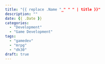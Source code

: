 ```yaml
---
title: "{{ replace .Name "_" " " | title }}"
description: ""
date: {{ .Date }}
categories:
  - "Development"
  - "Game Development"
tags:
  - "gamedev"
  - "mrpg"
  - "dk30"
draft: true
---
```

